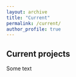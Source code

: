 ```yaml
---
layout: archive
title: "Current"
permalink: /current/
author_profile: true
---
```


## Current projects

Some text